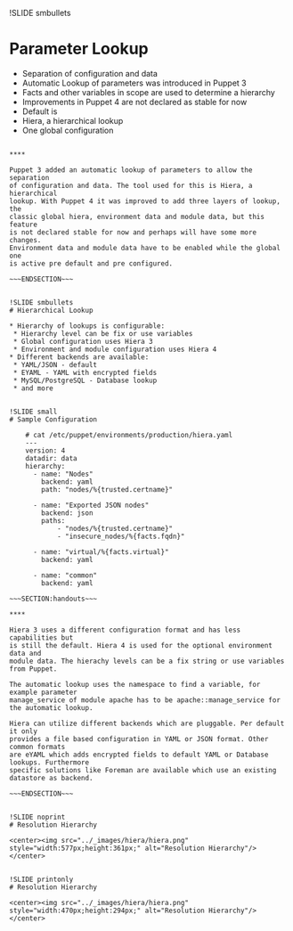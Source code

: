 !SLIDE smbullets
# Parameter Lookup

* Separation of configuration and data
* Automatic Lookup of parameters was introduced in Puppet 3
* Facts and other variables in scope are used to determine a hierarchy
* Improvements in Puppet 4 are not declared as stable for now
* Default is
 * Hiera, a hierarchical lookup
 * One global configuration

~~~SECTION:handouts~~~

****

Puppet 3 added an automatic lookup of parameters to allow the separation
of configuration and data. The tool used for this is Hiera, a hierarchical
lookup. With Puppet 4 it was improved to add three layers of lookup, the
classic global hiera, environment data and module data, but this feature
is not declared stable for now and perhaps will have some more changes.
Environment data and module data have to be enabled while the global one
is active pre default and pre configured.

~~~ENDSECTION~~~


!SLIDE smbullets
# Hierarchical Lookup

* Hierarchy of lookups is configurable:
 * Hierarchy level can be fix or use variables
 * Global configuration uses Hiera 3
 * Environment and module configuration uses Hiera 4
* Different backends are available:
 * YAML/JSON - default
 * EYAML - YAML with encrypted fields
 * MySQL/PostgreSQL - Database lookup
 * and more 


!SLIDE small
# Sample Configuration

    # cat /etc/puppet/environments/production/hiera.yaml
    ---
    version: 4
    datadir: data
    hierarchy:
      - name: "Nodes"
        backend: yaml
        path: "nodes/%{trusted.certname}"

      - name: "Exported JSON nodes"
        backend: json
        paths:
            - "nodes/%{trusted.certname}"
            - "insecure_nodes/%{facts.fqdn}"

      - name: "virtual/%{facts.virtual}"
        backend: yaml    

      - name: "common"
        backend: yaml

~~~SECTION:handouts~~~

****

Hiera 3 uses a different configuration format and has less capabilities but
is still the default. Hiera 4 is used for the optional environment data and
module data. The hierachy levels can be a fix string or use variables from Puppet.

The automatic lookup uses the namespace to find a variable, for example parameter 
manage_service of module apache has to be apache::manage_service for the automatic lookup.

Hiera can utilize different backends which are pluggable. Per default it only
provides a file based configuration in YAML or JSON format. Other common formats
are eYAML which adds encrypted fields to default YAML or Database lookups. Furthermore
specific solutions like Foreman are available which use an existing datastore as backend.

~~~ENDSECTION~~~


!SLIDE noprint
# Resolution Hierarchy

<center><img src="../_images/hiera/hiera.png" style="width:577px;height:361px;" alt="Resolution Hierarchy"/></center>


!SLIDE printonly
# Resolution Hierarchy

<center><img src="../_images/hiera/hiera.png" style="width:470px;height:294px;" alt="Resolution Hierarchy"/></center>
